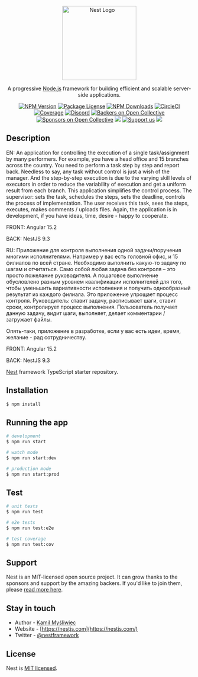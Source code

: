 <p align="center">
  <a href="http://nestjs.com/" target="blank"><img src="https://nestjs.com/img/logo-small.svg" width="200" alt="Nest Logo" /></a>
</p>

[circleci-image]: https://img.shields.io/circleci/build/github/nestjs/nest/master?token=abc123def456
[circleci-url]: https://circleci.com/gh/nestjs/nest

  <p align="center">A progressive <a href="http://nodejs.org" target="_blank">Node.js</a> framework for building efficient and scalable server-side applications.</p>
    <p align="center">
<a href="https://www.npmjs.com/~nestjscore" target="_blank"><img src="https://img.shields.io/npm/v/@nestjs/core.svg" alt="NPM Version" /></a>
<a href="https://www.npmjs.com/~nestjscore" target="_blank"><img src="https://img.shields.io/npm/l/@nestjs/core.svg" alt="Package License" /></a>
<a href="https://www.npmjs.com/~nestjscore" target="_blank"><img src="https://img.shields.io/npm/dm/@nestjs/common.svg" alt="NPM Downloads" /></a>
<a href="https://circleci.com/gh/nestjs/nest" target="_blank"><img src="https://img.shields.io/circleci/build/github/nestjs/nest/master" alt="CircleCI" /></a>
<a href="https://coveralls.io/github/nestjs/nest?branch=master" target="_blank"><img src="https://coveralls.io/repos/github/nestjs/nest/badge.svg?branch=master#9" alt="Coverage" /></a>
<a href="https://discord.gg/G7Qnnhy" target="_blank"><img src="https://img.shields.io/badge/discord-online-brightgreen.svg" alt="Discord"/></a>
<a href="https://opencollective.com/nest#backer" target="_blank"><img src="https://opencollective.com/nest/backers/badge.svg" alt="Backers on Open Collective" /></a>
<a href="https://opencollective.com/nest#sponsor" target="_blank"><img src="https://opencollective.com/nest/sponsors/badge.svg" alt="Sponsors on Open Collective" /></a>
  <a href="https://paypal.me/kamilmysliwiec" target="_blank"><img src="https://img.shields.io/badge/Donate-PayPal-ff3f59.svg"/></a>
    <a href="https://opencollective.com/nest#sponsor"  target="_blank"><img src="https://img.shields.io/badge/Support%20us-Open%20Collective-41B883.svg" alt="Support us"></a>
  <a href="https://twitter.com/nestframework" target="_blank"><img src="https://img.shields.io/twitter/follow/nestframework.svg?style=social&label=Follow"></a>
</p>
  <!--[![Backers on Open Collective](https://opencollective.com/nest/backers/badge.svg)](https://opencollective.com/nest#backer)
  [![Sponsors on Open Collective](https://opencollective.com/nest/sponsors/badge.svg)](https://opencollective.com/nest#sponsor)-->

## Description

EN:
An application for controlling the execution of a single task/assignment by many performers.
For example, you have a head office and 15 branches across the country. You need to perform a task step by step and report back. Needless to say, any task without control is just a wish of the manager. And the step-by-step execution is due to the varying skill levels of executors in order to reduce the variability of execution and get a uniform result from each branch.
This application simplifies the control process.
The supervisor: sets the task, schedules the steps, sets the deadline, controls the process of implementation.
The user receives this task, sees the steps, executes, makes comments / uploads files.
Again, the application is in development, if you have ideas, time, desire - happy to cooperate.

FRONT: Angular 15.2

BACK: NestJS 9.3

RU:
Приложение для контроля выполнения одной задачи/поручения многими исполнителями.
Например у вас есть головной офис, и 15 филиалов по всей стране. Необходимо выполнить какую-то задачу по шагам и отчитаться. Само собой любая задача без контроля – это просто пожелание руководителя. А пошаговое выполнение обусловлено разным уровнем квалификации исполнителей для того, чтобы уменьшить вариативности исполнения и получить однообразный результат из каждого филиала.
Это приложение упрощает процесс контроля.
Руководитель: ставит задачу, расписывает шаги, ставит сроки, контролирует процесс выполнения.
Пользователь получает данную задачу, видит шаги, выполняет, делает комментарии / загружает файлы.

Опять-таки, приложение в разработке, если у вас есть идеи, время, желание - рад сотрудничеству.

FRONT: Angular 15.2

BACK: NestJS 9.3


[Nest](https://github.com/nestjs/nest) framework TypeScript starter repository.

## Installation

```bash
$ npm install
```

## Running the app

```bash
# development
$ npm run start

# watch mode
$ npm run start:dev

# production mode
$ npm run start:prod
```

## Test

```bash
# unit tests
$ npm run test

# e2e tests
$ npm run test:e2e

# test coverage
$ npm run test:cov
```

## Support

Nest is an MIT-licensed open source project. It can grow thanks to the sponsors and support by the amazing backers. If you'd like to join them, please [read more here](https://docs.nestjs.com/support).

## Stay in touch

- Author - [Kamil Myśliwiec](https://kamilmysliwiec.com)
- Website - [https://nestjs.com](https://nestjs.com/)
- Twitter - [@nestframework](https://twitter.com/nestframework)

## License

Nest is [MIT licensed](LICENSE).
